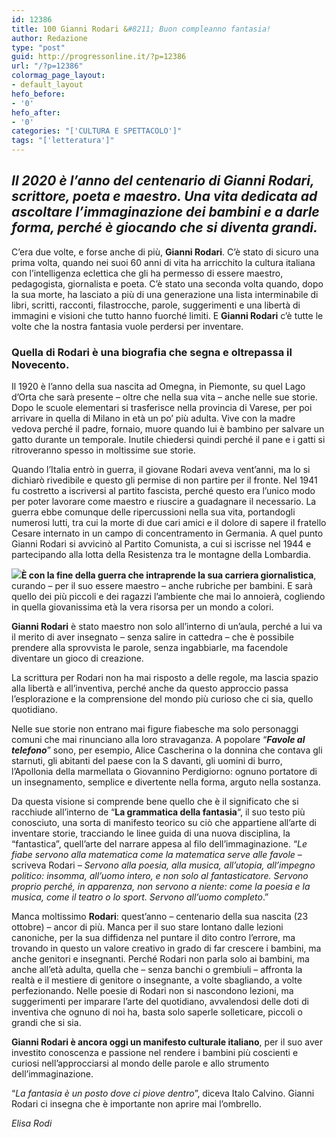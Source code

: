 ```yaml
---
id: 12386
title: 100 Gianni Rodari &#8211; Buon compleanno fantasia!
author: Redazione
type: "post"
guid: http://progressonline.it/?p=12386
url: "/?p=12386"
colormag_page_layout:
- default_layout
hefo_before:
- '0'
hefo_after:
- '0'
categories: "['CULTURA E SPETTACOLO']"
tags: "['letteratura']"
---
```


## *Il 2020 è l’anno del centenario di Gianni Rodari, scrittore, poeta e maestro. Una vita dedicata ad ascoltare l’immaginazione dei bambini e a darle forma, perché è giocando che si diventa grandi.*

C’era due volte, e forse anche di più, **Gianni Rodari**. C’è stato di sicuro una prima volta, quando nei suoi 60 anni di vita ha arricchito la cultura italiana con l’intelligenza eclettica che gli ha permesso di essere maestro, pedagogista, giornalista e poeta. C’è stato una seconda volta quando, dopo la sua morte, ha lasciato a più di una generazione una lista interminabile di libri, scritti, racconti, filastrocche, parole, suggerimenti e una libertà di immagini e visioni che tutto hanno fuorché limiti. E **Gianni Rodari** c’è tutte le volte che la nostra fantasia vuole perdersi per inventare.

### Quella di **Rodari** è una biografia che segna e oltrepassa il Novecento.

Il 1920 è l’anno della sua nascita ad Omegna, in Piemonte, su quel Lago d’Orta che sarà presente – oltre che nella sua vita – anche nelle sue storie. Dopo le scuole elementari si trasferisce nella provincia di Varese, per poi arrivare in quella di Milano in età un po’ più adulta. Vive con la madre vedova perché il padre, fornaio, muore quando lui è bambino per salvare un gatto durante un temporale. Inutile chiedersi quindi perché il pane e i gatti si ritroveranno spesso in moltissime sue storie.

Quando l’Italia entrò in guerra, il giovane Rodari aveva vent’anni, ma lo si dichiarò rivedibile e questo gli permise di non partire per il fronte. Nel 1941 fu costretto a iscriversi al partito fascista, perché questo era l’unico modo per poter lavorare come maestro e riuscire a guadagnare il necessario. La guerra ebbe comunque delle ripercussioni nella sua vita, portandogli numerosi lutti, tra cui la morte di due cari amici e il dolore di sapere il fratello Cesare internato in un campo di concentramento in Germania. A quel punto Gianni Rodari si avvicinò al Partito Comunista, a cui si iscrisse nel 1944 e partecipando alla lotta della Resistenza tra le montagne della Lombardia.

![](https://progressonline.it/wp-content/uploads/2020/01/392px-Gianni_Rodari-196x300.jpeg)**È con la fine della guerra che intraprende la sua carriera giornalistica**, curando – per il suo essere maestro – anche rubriche per bambini. E sarà quello dei più piccoli e dei ragazzi l’ambiente che mai lo annoierà, cogliendo in quella giovanissima età la vera risorsa per un mondo a colori.

**Gianni Rodari** è stato maestro non solo all’interno di un’aula, perché a lui va il merito di aver insegnato – senza salire in cattedra – che è possibile prendere alla sprovvista le parole, senza ingabbiarle, ma facendole diventare un gioco di creazione.

La scrittura per Rodari non ha mai risposto a delle regole, ma lascia spazio alla libertà e all’inventiva, perché anche da questo approccio passa l’esplorazione e la comprensione del mondo più curioso che ci sia, quello quotidiano.

Nelle sue storie non entrano mai figure fiabesche ma solo personaggi comuni che mai rinunciano alla loro stravaganza. A popolare “***Favole al telefono***” sono, per esempio, Alice Cascherina o la donnina che contava gli starnuti, gli abitanti del paese con la S davanti, gli uomini di burro, l’Apollonia della marmellata o Giovannino Perdigiorno: ognuno portatore di un insegnamento, semplice e divertente nella forma, arguto nella sostanza.

Da questa visione si comprende bene quello che è il significato che si racchiude all’interno de “**La grammatica della fantasia**“, il suo testo più conosciuto, una sorta di manifesto teorico su ciò che appartiene all’arte di inventare storie, tracciando le linee guida di una nuova disciplina, la “fantastica”, quell’arte del narrare appesa al filo dell’immaginazione. “*Le fiabe servono alla matematica come la matematica serve alle favole* – scriveva Rodari – *Servono alla poesia, alla musica, all’utopia, all’impegno politico: insomma, all’uomo intero, e non solo al fantasticatore. Servono proprio perché, in apparenza, non servono a niente: come la poesia e la musica, come il teatro o lo sport. Servono all’uomo completo*.”

Manca moltissimo **Rodari**: quest’anno – centenario della sua nascita (23 ottobre) – ancor di più. Manca per il suo stare lontano dalle lezioni canoniche, per la sua diffidenza nel puntare il dito contro l’errore, ma trovando in questo un valore creativo in grado di far crescere i bambini, ma anche genitori e insegnanti. Perché Rodari non parla solo ai bambini, ma anche all’età adulta, quella che – senza banchi o grembiuli – affronta la realtà e il mestiere di genitore o insegnante, a volte sbagliando, a volte perfezionando. Nelle poesie di Rodari non si nascondono lezioni, ma suggerimenti per imparare l’arte del quotidiano, avvalendosi delle doti di inventiva che ognuno di noi ha, basta solo saperle solleticare, piccoli o grandi che si sia.

**Gianni Rodari è ancora oggi un manifesto culturale italiano**, per il suo aver investito conoscenza e passione nel rendere i bambini più coscienti e curiosi nell’approcciarsi al mondo delle parole e allo strumento dell’immaginazione.

“*La fantasia è un posto dove ci piove dentro*”, diceva Italo Calvino. Gianni Rodari ci insegna che è importante non aprire mai l’ombrello.

*Elisa Rodi*